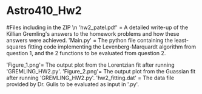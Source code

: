 # Astro410_Hw2
#Files including in the ZIP \n
'hw2_patel.pdf' = A detailed write-up of the Killian Gremling's answers to the homework problems and how these answers were achieved. 
'Main.py' = The python file containing the least-squares fitting code implementing the Levenberg-Marquardt algorithm from question 1, and the 2 functions to be evaluated from question 2. 

'Figure_1.png'= The output plot from the Lorentzian fit after running 'GREMLING_HW2.py'. 
'Figure_2.png'= The output plot from the Guassian fit after running 'GREMLING_HW2.py'. 
'hw2_fitting.dat' = The data file provided by Dr. Gulis to be evaluated as input in '.py'. 
